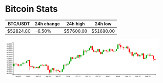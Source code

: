 # Bitcoin Stats

BTC/USDT|24h change|24h high|24h low|
|---|---|---|---|
|$52824.80|-6.50%|$57600.00|$51680.00|

<img src="./chart.svg">

